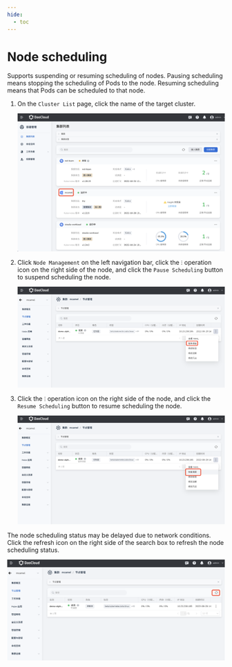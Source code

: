 ```yaml
---
hide:
  - toc
---
```


# Node scheduling

Supports suspending or resuming scheduling of nodes. Pausing scheduling means stopping the scheduling of Pods to the node. Resuming scheduling means that Pods can be scheduled to that node.

1. On the `Cluster List` page, click the name of the target cluster.

    ![Enter the cluster list page](../../images/schedule01.png)

2. Click `Node Management` on the left navigation bar, click the `ⵗ` operation icon on the right side of the node, and click the `Pause Scheduling` button to suspend scheduling the node.

    ![Pause Schedule](../../images/schedule02.png)

3. Click the `ⵗ` operation icon on the right side of the node, and click the `Resume Scheduling` button to resume scheduling the node.

    ![Node Management](../../images/schedule03.png)

The node scheduling status may be delayed due to network conditions. Click the refresh icon on the right side of the search box to refresh the node scheduling status.

![Node Management](../../images/schedule04.png)